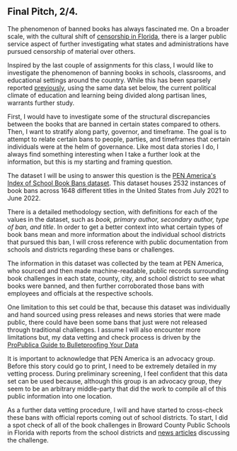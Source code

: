 ## Final Pitch, 2/4.   

The phenomenon of banned books has always fascinated me. On a broader scale, with the cultural shift of [censorship in Florida](https://www.nytimes.com/2023/02/01/us/college-board-advanced-placement-african-american-studies.html), there is a larger public service aspect of further investigating what states and administrations have pursued censorship of material over others.

Inspired by the last couple of assignments for this class, I would like to investigate the phenomenon of banning books in schools, classrooms, and educational settings around the country. While this has been sparsely reported [previously](https://www.cbsnews.com/pictures/the-50-most-banned-books-in-america/2/), using the same data set below, the current political climate of education and learning being divided along partisan lines, warrants further study.

First, I would have to investigate some of the structural discrepancies between the books that are banned in certain states compared to others. Then, I want to stratify along party, governor, and timeframe. The goal is to attempt to relate certain bans to people, parties, and timeframes that certain individuals were at the helm of governance. Like most data stories I do, I always find something interesting when I take a further look at the information, but this is my starting and framing question.

The dataset I will be using to answer this question is the [PEN America's Index of School Book Bans dataset](https://pen.org/report/banned-usa-growing-movement-to-censor-books-in-schools/#:~:text=Banned%20Book%20Data%20Snapshot,affecting%201%2C648%20unique%20book%20titles.).
This dataset houses 2532 instances of book bans across 1648 different titles in the United States from July 2021 to June 2022. 

There is a detailed methodology section, with definitions for each of the values in the dataset, such as *book, primary author, secondary author, type of ban, and title*. In order to get a better context into what certain types of book bans mean and more information about the individual school districts that pursued this ban, I will cross reference with public documentation from schools and districts regarding these bans or challenges.

The information in this dataset was collected by the team at PEN America, who sourced and then made machine-readable, public records surrounding book challenges in each state, county, city, and school district to see what books were banned, and then further corroborated those bans with employees and officials at the respective schools. 

One limitation to this set could be that, because this dataset was individually and hand sourced using press releases and news stories that were made public, there could have been some bans that just were not released through traditional challenges. I assume I will also encounter more limitations but, my data vetting and check process is driven by the [ProPublica Guide to Bulletproofing Your Data](https://www.sun-sentinel.com/news/education/fl-ne-broward-schools-book-bans-20221103-rkypgfhjpzemdepfaimaxs2rmm-story.html)

It is important to acknowledge that PEN America is an advocacy group. Before this story could go to print, I need to be extremely detailed in my vetting process. During preliminary screening, I feel confident that this data set can be used because, although this group is an advocacy group, they seem to be an arbitrary middle-party that did the work to compile all of this public information into one location.


As a further data vetting procedure, I will and have started to cross-check these bans with official reports coming out of school districts. To start, I did a spot check of all of the book challenges in Broward County Public Schools in Florida with reports from the school districts and [news articles](https://www.sun-sentinel.com/news/education/fl-ne-broward-schools-book-bans-20221103-rkypgfhjpzemdepfaimaxs2rmm-story.html) discussing the challenge.








